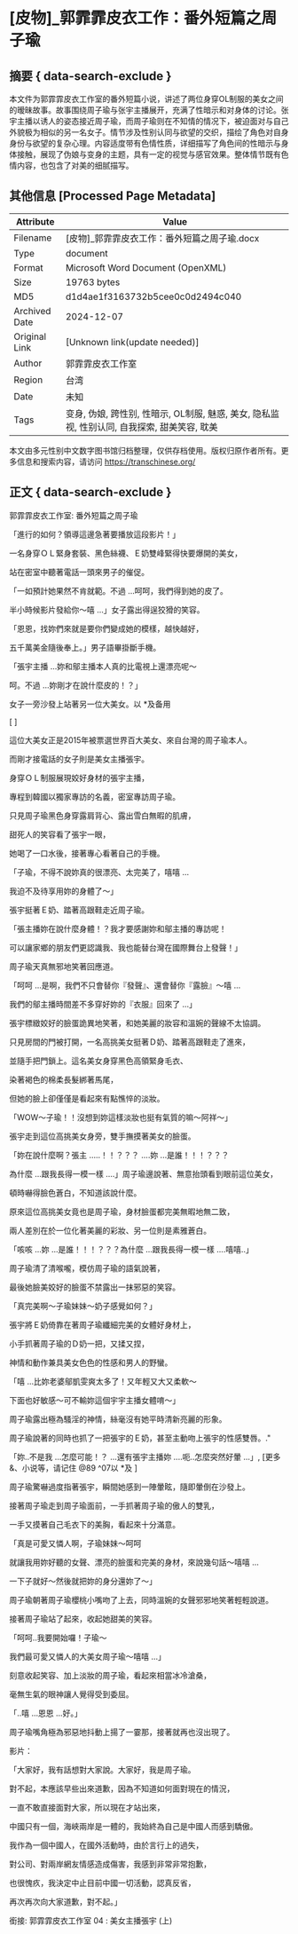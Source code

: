 # [皮物]_郭霏霏皮衣工作：番外短篇之周子瑜



## 摘要  { data-search-exclude }

<!-- tcd_abstract -->
本文件为郭霏霏皮衣工作室的番外短篇小说，讲述了两位身穿OL制服的美女之间的暧昧故事。故事围绕周子瑜与张宇主播展开，充满了性暗示和对身体的讨论。张宇主播以诱人的姿态接近周子瑜，而周子瑜则在不知情的情况下，被迫面对与自己外貌极为相似的另一名女子。情节涉及性别认同与欲望的交织，描绘了角色对自身身份与欲望的复杂心理。内容适度带有色情性质，详细描写了角色间的性暗示与身体接触，展现了伪娘与变身的主题，具有一定的视觉与感官效果。整体情节既有色情内容，也包含了对美的细腻描写。

<!-- tcd_abstract_end -->

## 其他信息 [Processed Page Metadata]

| Attribute       | Value                                  |
|-----------------|----------------------------------------|
| Filename        | [皮物]_郭霏霏皮衣工作：番外短篇之周子瑜.docx                             |
| Type            | document                                 |
| Format          | Microsoft Word Document (OpenXML)                               |
| Size            | 19763 bytes                           |
| MD5             | d1d4ae1f3163732b5cee0c0d2494c040                                  |
| Archived Date   | 2024-12-07                             |
| Original Link   | [Unknown link(update needed)]                         |
| Author          | 郭霏霏皮衣工作室                               |
| Region          | 台湾                               |
| Date            | 未知                                 |
| Tags            | 变身, 伪娘, 跨性别, 性暗示, OL制服, 魅惑, 美女, 隐私监视, 性别认同, 自我探索, 甜美笑容, 耽美                                 |

本文由多元性别中文数字图书馆归档整理，仅供存档使用。版权归原作者所有。更多信息和搜索内容，请访问 <https://transchinese.org/>


## 正文 { data-search-exclude }

<!-- tcd_main_text -->
郭霏霏皮衣工作室: 番外短篇之周子瑜

「進行的如何？領導這邊急著要播放這段影片！」

一名身穿ＯＬ緊身套裝、黑色絲襪、Ｅ奶雙峰緊得快要爆開的美女，

站在密室中聽著電話一頭來男子的催促。

「一如預計她果然不肯就範。不過 ...呵呵，我們得到她的皮了。

半小時候影片發給你～嘻 ...」女子露出得逞狡猾的笑容。

「恩恩，找妳們來就是要你們變成她的模樣，越快越好，

五千萬美金隨後奉上。」男子語畢掛斷手機。

「張宇主播 ...妳和鄔主播本人真的比電視上還漂亮呢～

呵。不過 ...妳剛才在說什麼皮的！？」

女子一旁沙發上站著另一位大美女。以 *及备用

 [ ]

這位大美女正是2015年被票選世界百大美女、來自台灣的周子瑜本人。

而剛才接電話的女子則是美女主播張宇。

身穿ＯＬ制服展現姣好身材的張宇主播，

專程到韓國以獨家專訪的名義，密室專訪周子瑜。

只見周子瑜黑色身穿露肩背心、露出雪白無暇的肌膚，

甜死人的笑容看了張宇一眼，

她喝了一口水後，接著專心看著自己的手機。

「子瑜，不得不說妳真的很漂亮、太完美了，嘻嘻 ...

我迫不及待享用妳的身體了～」

張宇挺著Ｅ奶、踏著高跟鞋走近周子瑜。

「張主播妳在說什麼身體！？我才要感謝妳和鄔主播的專訪呢！

可以讓家鄉的朋友們更認識我、我也能替台灣在國際舞台上發聲！」

周子瑜天真無邪地笑著回應道。

「呵呵 ...是啊，我們不只會替你『發聲』、還會替你『露臉』～嘻 ...

我們的鄔主播時間差不多穿好妳的『衣服』回來了 ...」

張宇標緻姣好的臉蛋詭異地笑著，和她美麗的妝容和溫婉的聲線不太協調。

只見房間的門被打開，一名高挑美女挺著Ｄ奶、踏著高跟鞋走了進來，

並隨手把門鎖上。這名美女身穿黑色高領緊身毛衣、

染著褐色的棉柔長髮綁著馬尾，

但她的臉上卻僅僅是看起來有點憔悴的淡妝。

「WOW～子瑜！！沒想到妳這樣淡妝也挺有氣質的嘛～阿祥～」

張宇走到這位高挑美女身旁，雙手撫摸著美女的臉蛋。

「妳在說什麼啊？張主 .....！！？？？ ....妳 ...是誰！！！？？？

為什麼 ...跟我長得一模一樣 ....」周子瑜邊說著、無意抬頭看到眼前這位美女，

頓時嚇得臉色蒼白，不知道該說什麼。

原來這位高挑美女竟也是周子瑜，身材臉蛋都完美無暇地無二致，

兩人差別在於一位化著美麗的彩妝、另一位則是素雅蒼白。

「咳咳 ...妳 ...是誰！！！？？？為什麼 ...跟我長得一模一樣 ....嘻嘻..」

周子瑜清了清喉嚨，模仿周子瑜的語氣說著，

最後她臉美姣好的臉蛋不禁露出一抹邪惡的笑容。

「真完美啊～子瑜妹妹～奶子感覺如何？」

張宇將Ｅ奶倚靠在著周子瑜纖細完美的女體好身材上，

小手抓著周子瑜的Ｄ奶一把，又揉又捏，

神情和動作兼具美女色色的性感和男人的野蠻。

「嘻 ...比妳老婆鄔凱雯爽太多了！又年輕又大又柔軟～

下面也好敏感～可不輸妳這個宇宇主播女體唷～」

周子瑜露出極為騷淫的神情，絲毫沒有她平時清新亮麗的形象。

周子瑜說著的同時也抓了一把張宇的Ｅ奶，甚至主動吻上張宇的性感雙唇。."

「妳..不是我 ...怎麼可能！？ ...還有張宇主播妳 ....呃..怎麼突然好暈 ...」,
[更多&、小说等，请记住 @89 ^07以 *及 ]

周子瑜驚嚇過度指著張宇，瞬間她感到一陣暈眩，隨即暈倒在沙發上。

接著周子瑜走到周子瑜面前，一手抓著周子瑜的傲人的雙乳，

一手又摸著自己毛衣下的美胸，看起來十分滿意。

「真是可愛又憐人啊，子瑜妹妹～呵呵

就讓我用妳好聽的女聲、漂亮的臉蛋和完美的身材，來說幾句話～嘻嘻 ...

一下子就好～然後就把妳的身分還妳了～」

周子瑜朝著周子瑜櫻桃小嘴吻了上去，同時溫婉的女聲邪邪地笑著輕輕說道。

接著周子瑜站了起來，收起她甜美的笑容。

「呵呵..我要開始囉！子瑜～

我們最可愛又憐人的大美女周子瑜～嘻嘻 ...」

刻意收起笑容、加上淡妝的周子瑜，看起來相當冰冷滄桑，

毫無生氣的眼神讓人覺得受到委屈。

「..嘻 ...恩恩 ...好。」

周子瑜嘴角極為邪惡地抖動上揚了一霎那，接著就再也沒出現了。

影片：

「大家好，我有話想對大家說。大家好，我是周子瑜。

對不起，本應該早些出來道歉，因為不知道如何面對現在的情況，

一直不敢直接面對大家，所以現在才站出來，

中國只有一個，海峽兩岸是一體的，我始終為自己是中國人而感到驕傲。

我作為一個中國人，在國外活動時，由於言行上的過失，

對公司、對兩岸網友情感造成傷害，我感到非常非常抱歉，

也很愧疚，我決定中止目前中國一切活動，認真反省，

再次再次向大家道歉，對不起。」

銜接: 郭霏霏皮衣工作室 04 : 美女主播張宇 (上)
<!-- tcd_main_text_end -->

